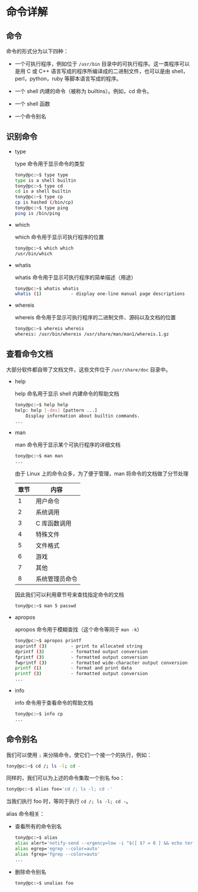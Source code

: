 # 命令详解

## 命令

命令的形式分为以下四种：

- 一个可执行程序，例如位于 `/usr/bin` 目录中的可执行程序。这一类程序可以是用 C 或 C++ 语言写成的程序所编译成的二进制文件，也可以是由 shell，perl，python，ruby 等脚本语言写成的程序。

- 一个 shell 内建的命令（被称为 builtins）。例如，cd 命令。

- 一个 shell 函数

- 一个命令别名

## 识别命令

- type

    type 命令用于显示命令的类型

    ```bash
    tony@pc:~$ type type
    type is a shell builtin
    tony@pc:~$ type cd
    cd is a shell builtin
    tony@pc:~$ type cp
    cp is hashed (/bin/cp)
    tony@pc:~$ type ping
    ping is /bin/ping
    ```

- which

    which 命令用于显示可执行程序的位置

    ```bash
    tony@pc:~$ which which
    /usr/bin/which
    ```

- whatis

    whatis 命令用于显示可执行程序的简单描述（用途）

    ```bash
    tony@pc:~$ whatis whatis
    whatis (1)           - display one-line manual page descriptions
    ```

- whereis

    whereis 命令用于显示可执行程序的二进制文件、源码以及文档的位置

    ```bash
    tony@pc:~$ whereis whereis
    whereis: /usr/bin/whereis /usr/share/man/man1/whereis.1.gz
    ```

## 查看命令文档

大部分软件都自带了文档文件，这些文件位于 `/usr/share/doc` 目录中。

- help

    help 命名用于显示 shell 内建命令的帮助文档

    ```bash
    tony@pc:~$ help help
    help: help [-dms] [pattern ...]
        Display information about builtin commands.
    ...
    ```

- man

    man 命令用于显示某个可执行程序的详细文档

    ```bash
    tony@pc:~$ man man
    ...
    ```

    由于 Linux 上的命令众多，为了便于管理，man 将命令的文档做了分节处理

    | 章节 | 内容 |
    | - | ------------ |
    | 1 | 用户命令      |
    | 2 | 系统调用      |
    | 3 | C 库函数调用  |
    | 4 | 特殊文件      |
    | 5 | 文件格式      |
    | 6 | 游戏         |
    | 7 | 其他         |
    | 8 | 系统管理员命令 |

    因此我们可以利用章节号来查找指定命令的文档

    ```bash
    tony@pc:~$ man 5 passwd
    ```

- apropos

    apropos 命令用于模糊查找（这个命令等同于 `man -k`）

    ```bash
    tony@pc:~$ apropos printf
    asprintf (3)         - print to allocated string
    dprintf (3)          - formatted output conversion
    fprintf (3)          - formatted output conversion
    fwprintf (3)         - formatted wide-character output conversion
    printf (1)           - format and print data
    printf (3)           - formatted output conversion
    ...
    ```

- info

    info 命令用于查看命令的帮助文档

    ```bash
    tony@pc:~$ info cp
    ...
    ```

## 命令别名

我们可以使用 `;` 来分隔命令，使它们一个接一个的执行，例如：

```bash
tony@pc:~$ cd /; ls -l; cd -
```

同样的，我们可以为上述的命令集取一个别名 foo：

```bash
tony@pc:~$ alias foo='cd /; ls -l; cd -'
```

当我们执行 foo 时，等同于执行 `cd /; ls -l; cd -`。

alias 命令相关：

- 查看所有的命令别名

    ```bash
    tony@pc:~$ alias
    alias alert='notify-send --urgency=low -i "$([ $? = 0 ] && echo terminal || echo error)" "$(history|tail -n1|sed -e '\''s/^\s*[0-9]\+\s*//;s/[;&|]\s*alert$//'\'')"'
    alias egrep='egrep --color=auto'
    alias fgrep='fgrep --color=auto'
    ...
    ```

- 删除命令别名

    ```bash
    tony@pc:~$ unalias foo
    ```
